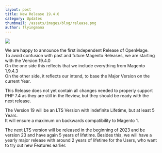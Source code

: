 ```yaml
---
layout: post
title: New Release 19.4.0
category: Updates
thumbnail: /assets/images/blog/release.png
author: flyingmana
---
```


<img src="/images//posts/openmage_contributions_logo_2019_11.png" style="max-width:90%;"/>
        
We are happy to announce the first independent Release of OpenMage.  
To avoid confusion with past and future Magento Releases, we are starting with the Version 19.4.0  
On the one side this reflects that we include everything from Magento 1.9.4.3  
On the other side, it reflects our intend, to base the Major Version on the current Year.  

This Release does not yet contain all changes needed to properly support PHP 7.4 as they are still in the Review, but they should be ready with the next release.

The Version 19 will be an LTS Version with indefinite Lifetime, but at least 5 Years.  
It will ensure a maximum on backwards compatibility to Magento 1.

The next LTS version will be released in the beginning of 2023 and be version 23 and have again 5 years of lifetime.
Besides this, we will have a yearly major release with around 2 years of lifetime for the Users, who want to try out new Features earlier.

